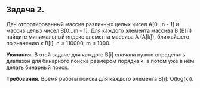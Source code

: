 <h2>Задача 2.</h2>
<p>Дан отсортированный массив различных целых чисел A[0...n - 1] и массив целых чисел B[0...m - 1]. Для каждого элемента массива B (B[i]) найдите минимальный индекс элемента массива A (A[k]), ближайшего по значению к B[i]. n ≤ 110000, m ≤ 1000.</p>

<b>Указания.</b> В этой задаче для каждого B[i] сначала нужно определить диапазон для бинарного поиска размером порядка k, а потом уже в нём делать бинарный поиск.

<b>Требования.</b> Время работы поиска для каждого элемента B[i]: O(log(k)).
